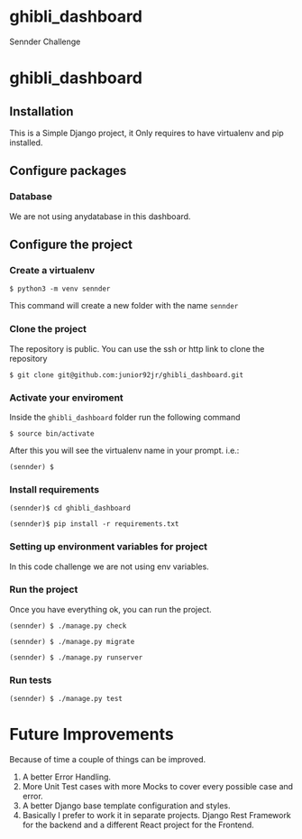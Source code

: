 # ghibli_dashboard
Sennder Challenge

# ghibli_dashboard

## Installation
This is a Simple Django project, it Only requires to have virtualenv and pip installed.

## Configure packages

### Database
We are not using anydatabase in this dashboard.

## Configure the project
### Create a virtualenv

```
$ python3 -m venv sennder
```

This command will create a new folder with the name `sennder`

### Clone the project
The repository is public. You can use the ssh or http link to clone the repository
```
$ git clone git@github.com:junior92jr/ghibli_dashboard.git
```

### Activate your enviroment
Inside the `ghibli_dashboard` folder run the following command

```
$ source bin/activate
```

After this you will see the virtualenv name in your prompt. i.e.:

```
(sennder) $
```

### Install requirements
```
(sennder)$ cd ghibli_dashboard

(sennder)$ pip install -r requirements.txt
```

### Setting up environment variables for project

In this code challenge we are not using env variables.


### Run the project

Once you have everything ok, you can run the project.

```
(sennder) $ ./manage.py check

(sennder) $ ./manage.py migrate

(sennder) $ ./manage.py runserver
```

### Run tests


```
(sennder) $ ./manage.py test
```


# Future Improvements

Because of time a couple of things can be improved.

1) A better Error Handling.
2) More Unit Test cases with more Mocks to cover every possible case and error.
3) A better Django base template configuration and styles.
4) Basically I prefer to work it in separate projects. Django Rest Framework for the backend and a different React project for the Frontend.